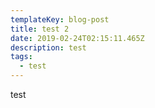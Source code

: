 ```yaml
---
templateKey: blog-post
title: test 2
date: 2019-02-24T02:15:11.465Z
description: test
tags:
  - test
---
```

test
